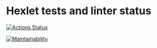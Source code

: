 # Hexlet tests and linter status

[![Actions Status](https://github.com/ElenaNek/frontend-project-46/workflows/hexlet-check/badge.svg)](https://github.com/ElenaNek/frontend-project-46/actions)

[![Maintainability](https://api.codeclimate.com/v1/badges/770517411395492883b9/maintainability)](https://codeclimate.com/github/ElenaNek/frontend-project-46/maintainability)
